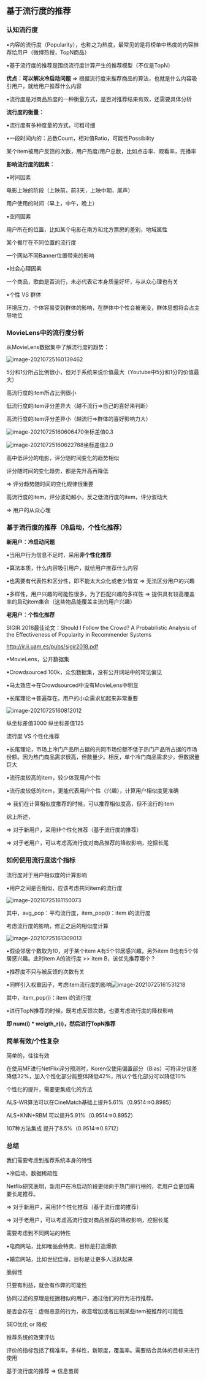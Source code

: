 ## 基于流行度的推荐

### 认知流行度

•内容的流行度（Popularity），也称之为热度，最常见的是将榜单中热度的内容推荐给用户（微博热搜，TopN商品）

•基于流行度的推荐是围绕流行度计算产生的推荐模型（不仅是TopN）

**优点：可以解决冷启动问题** => 根据流行度来推荐商品的算法，也就是什么内容吸引用户，就给用户推荐什么内容

•流行度是对商品热度的一种衡量方式，是否对推荐结果有效，还需要具体分析



**流行度的衡量：**

•流行度有多种度量的方式，可粗可细

•一段时间内的：总数Count，相对值Ratio，可能性Possibility

某个item被用户反馈的次数，用户热度/用户总数，比如点击率、观看率，完播率



**影响流行度的因素：**

•时间因素

电影上映的阶段（上映前，前3天，上映中期，尾声）

用户使用的时间（早上，中午，晚上）

•空间因素

用户所在的位置，比如某个电影在南方和北方票房的差别，地域属性

某个餐厅在不同位置的流行度

一个网站不同Banner位置带来的影响

•社会心理因素

一个商品，歌曲是否流行，未必代表它本身质量好坏，与从众心理也有关

•个性 VS 群体

环境压力，个体容易受到群体的影响，在群体中个性会被淹没，群体思想将会占主导地位

### MovieLens中的流行度分析

从MovieLens数据集中了解流行度的趋势：

<img src="https://cdn.jsdelivr.net/gh/archted/markdown-img@main/img/image-20210725160139462.png" alt="image-20210725160139462" style="zoom:100%;" />

5分和1分所占比例很小，但对于系统来说价值最大（Youtube中5分和1分的价值最大）

高流行度的item所占比例很小

低流行度的item评分差异大（越不流行=>自己的喜好来判断）

高流行度的item评分差异小（越流行=>群体的喜好影响力大）



<img src="https://cdn.jsdelivr.net/gh/archted/markdown-img@main/img/image-20210725160606470.png" alt="image-20210725160606470" style="zoom:100%;" />坐标差值0.3

<img src="https://cdn.jsdelivr.net/gh/archted/markdown-img@main/img/image-20210725160622788.png" alt="image-20210725160622788" style="zoom:100%;" />坐标差值2.0



高中低评分的电影，评分随时间变化的趋势相似

评分随时间的变化趋势，都是先升高再降低

=> 评分趋势随时间的变化规律很重要

高流行度的item，评分波动越小，反之低流行度的item，评分波动大

=> 用户的从众心理

### 基于流行度的推荐（冷启动，个性化推荐）

**新用户：冷启动问题**

•当用户行为信息不足时，采用**非个性化推荐**

•算法本质，什么内容吸引用户，就给用户推荐什么内容

•也需要有代表性和区分性，即不能太大众化或老少皆宜 => 无法区分用户的兴趣

•多样性，用户兴趣的可能性很多，为了匹配兴趣的多样性 => 提供具有较高覆盖率的启动item集合（这些物品能覆盖主流的用户兴趣）

**老用户：个性化推荐**

SIGIR 2018最佳论文：Should I Follow the Crowd? A Probabilistic Analysis of the Effectiveness of Popularity in Recommender Systems

http://ir.ii.uam.es/pubs/sigir2018.pdf

•MovieLens，公开数据集

•Crowdsourced 100k，众包数据集，没有公开网站中的常见偏见

•马太效应=>在Crowdsourced中没有MovieLens中明显

•长尾理论=>普遍存在。用户的小众需求加起来非常重要

<img src="https://cdn.jsdelivr.net/gh/archted/markdown-img@main/img/image-20210725160812012.png" alt="image-20210725160812012" style="zoom:100%;" />

纵坐标差值3000                              纵坐标差值125

流行度 VS 个性化推荐

•长尾理论，市场上冷门产品所占据的共同市场份额不低于热门产品所占据的市场份额。因为热门商品需求很高，但数量少。相反，单个冷门商品需求少，但数据量巨大

•流行度较高的item，较少体现用户个性

•流行度较低的item，更能代表用户个性（兴趣），计算用户相似度更准确

=> 我们在计算相似度推荐的时候，可以推荐相似度高，但不流行的item

综上所述，

=> 对于新用户，采用非个性化推荐（基于流行度的推荐）

=> 对于老用户，可以考虑高流行度对商品推荐的降权影响，挖掘长尾

### 如何使用流行度这个指标

流行度对于用户相似度的计算影响

•用户之间是否相似，应该考虑共同item的流行度

<img src="https://cdn.jsdelivr.net/gh/archted/markdown-img@main/img/image-20210725161150073.png" alt="image-20210725161150073" style="zoom:100%;" />

其中，avg_pop：平均流行度，item_pop(i)：item i的流行度

考虑流行度的影响，修正之后的相似度计算

<img src="https://cdn.jsdelivr.net/gh/archted/markdown-img@main/img/image-20210725161309013.png" alt="image-20210725161309013" style="zoom:100%;" />

•假设邻居个数取为10，对于某个item A有5个邻居感兴趣，另外item B也有5个邻居感兴趣。此时item A的流行度 >> item B，该优先推荐哪个？

•推荐度不只与被反馈的次数有关

•同样引入权重因子，考虑item流行度的影响<img src="https://cdn.jsdelivr.net/gh/archted/markdown-img@main/img/image-20210725161531218.png" alt="image-20210725161531218" style="zoom:100%;" />

其中，item_pop(i)：item i的流行度

•进行TopN推荐的时候，既考虑反馈次数，也要考虑流行度的降权影响

**即 num(i) * weigth_r(i)​，然后进行TopN推荐**

### 简单有效/个性复杂

简单的，往往有效

在使用MF进行NetFlix评分预测时，Koren仅使用偏置部分（Bias）可将评分误差降低32%，加入个性化部分能整体降低42%，所以个性化部分可以降低10%

个性化的提升，需要更集成化的方法

ALS-WR算法可以在CineMatch基础上提升5.61%（0.9514=>0.8985）

ALS+KNN+RBM 可以提升5.91%（0.9514=>0.8952）

107种方法集成 提升了8.5%（0.9514=>0.8712）

### 总结

我们需要考虑到推荐系统本身的特性

•冷启动，数据稀疏性

Netflix研究表明，新用户在冷启动阶段更倾向于热门排行榜的，老用户会更加需要长尾推荐。

=> 对于新用户，采用非个性化推荐（基于流行度的推荐）

=> 对于老用户，可以考虑高流行度对商品推荐的降权影响，挖掘长尾

需要考虑到不同网站的特性

•电商网站，比如唯品会特卖，目标是打造爆款

•婚恋网站，比如世纪佳缘，目标是让更多人活跃起来

脆弱性

只要有利益，就会有作弊的可能性

协同过滤的原理是挖掘相似的用户，通过他们的行为进行推荐。

是否会存在：虚假恶意的行为，故意增加或者压制某些item被推荐的可能性

SEO优化 or 降权

推荐系统的效果评估

评价的指标包括了精准率，多样性，新颖度，覆盖率。需要结合具体的目标来进行使用

基于流行度的推荐 => 信息茧房